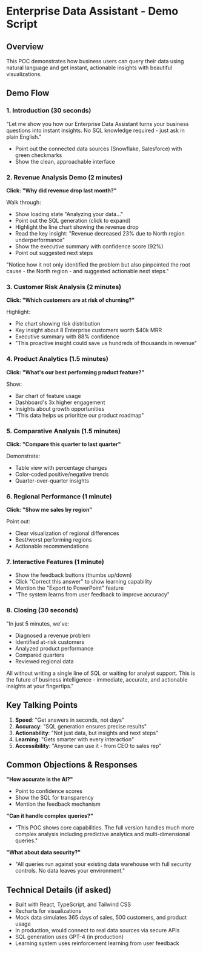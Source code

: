 # Enterprise Data Assistant - Demo Script

## Overview
This POC demonstrates how business users can query their data using natural language and get instant, actionable insights with beautiful visualizations.

## Demo Flow

### 1. Introduction (30 seconds)
"Let me show you how our Enterprise Data Assistant turns your business questions into instant insights. No SQL knowledge required - just ask in plain English."

- Point out the connected data sources (Snowflake, Salesforce) with green checkmarks
- Show the clean, approachable interface

### 2. Revenue Analysis Demo (2 minutes)

**Click: "Why did revenue drop last month?"**

Walk through:
- Show loading state "Analyzing your data..."
- Point out the SQL generation (click to expand)
- Highlight the line chart showing the revenue drop
- Read the key insight: "Revenue decreased 23% due to North region underperformance"
- Show the executive summary with confidence score (92%)
- Point out suggested next steps

"Notice how it not only identified the problem but also pinpointed the root cause - the North region - and suggested actionable next steps."

### 3. Customer Risk Analysis (2 minutes)

**Click: "Which customers are at risk of churning?"**

Highlight:
- Pie chart showing risk distribution
- Key insight about 8 Enterprise customers worth $40k MRR
- Executive summary with 88% confidence
- "This proactive insight could save us hundreds of thousands in revenue"

### 4. Product Analytics (1.5 minutes)

**Click: "What's our best performing product feature?"**

Show:
- Bar chart of feature usage
- Dashboard's 3x higher engagement
- Insights about growth opportunities
- "This data helps us prioritize our product roadmap"

### 5. Comparative Analysis (1.5 minutes)

**Click: "Compare this quarter to last quarter"**

Demonstrate:
- Table view with percentage changes
- Color-coded positive/negative trends
- Quarter-over-quarter insights

### 6. Regional Performance (1 minute)

**Click: "Show me sales by region"**

Point out:
- Clear visualization of regional differences
- Best/worst performing regions
- Actionable recommendations

### 7. Interactive Features (1 minute)

- Show the feedback buttons (thumbs up/down)
- Click "Correct this answer" to show learning capability
- Mention the "Export to PowerPoint" feature
- "The system learns from user feedback to improve accuracy"

### 8. Closing (30 seconds)

"In just 5 minutes, we've:
- Diagnosed a revenue problem
- Identified at-risk customers
- Analyzed product performance
- Compared quarters
- Reviewed regional data

All without writing a single line of SQL or waiting for analyst support. This is the future of business intelligence - immediate, accurate, and actionable insights at your fingertips."

## Key Talking Points

1. **Speed**: "Get answers in seconds, not days"
2. **Accuracy**: "SQL generation ensures precise results"
3. **Actionability**: "Not just data, but insights and next steps"
4. **Learning**: "Gets smarter with every interaction"
5. **Accessibility**: "Anyone can use it - from CEO to sales rep"

## Common Objections & Responses

**"How accurate is the AI?"**
- Point to confidence scores
- Show the SQL for transparency
- Mention the feedback mechanism

**"Can it handle complex queries?"**
- "This POC shows core capabilities. The full version handles much more complex analysis including predictive analytics and multi-dimensional queries."

**"What about data security?"**
- "All queries run against your existing data warehouse with full security controls. No data leaves your environment."

## Technical Details (if asked)

- Built with React, TypeScript, and Tailwind CSS
- Recharts for visualizations
- Mock data simulates 365 days of sales, 500 customers, and product usage
- In production, would connect to real data sources via secure APIs
- SQL generation uses GPT-4 (in production)
- Learning system uses reinforcement learning from user feedback